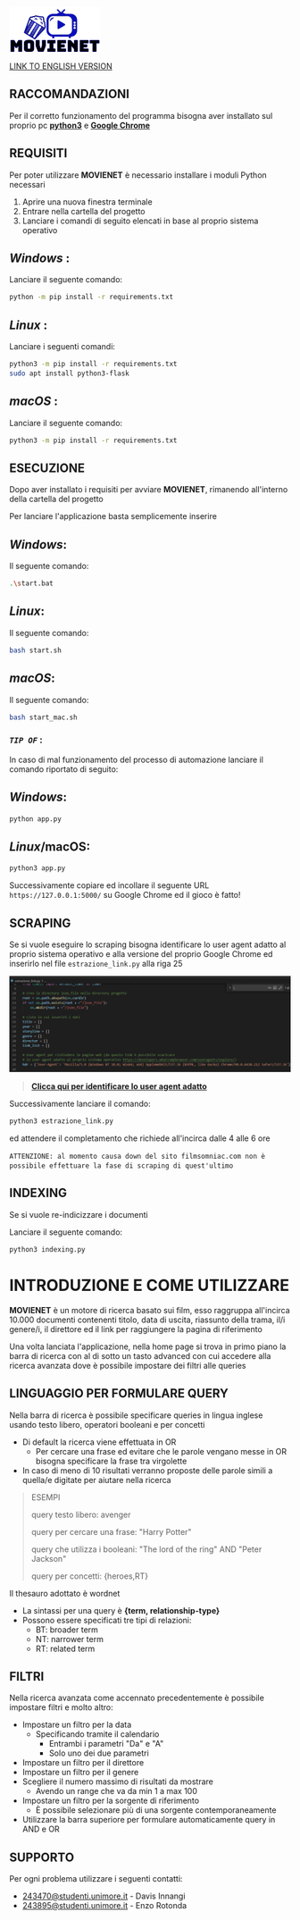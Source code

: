 ![Movienet Logo](/static/img/Logo.png)

[LINK TO ENGLISH VERSION](README_ENGLISH.md)

## **RACCOMANDAZIONI**

Per il corretto funzionamento del programma bisogna aver installato sul proprio pc [**python3**](https://www.python.org/downloads/) e [**Google Chrome**](https://www.google.it/intl/it/chrome/)

## **REQUISITI**

Per poter utilizzare **MOVIENET** è necessario installare i moduli Python necessari

1. Aprire una nuova finestra terminale
2. Entrare nella cartella del progetto
3. Lanciare i comandi di seguito elencati in base al proprio sistema operativo

## *Windows* :

Lanciare il seguente comando:

```bash
python -m pip install -r requirements.txt
```

## *Linux* :

Lanciare i seguenti comandi:

```bash
python3 -m pip install -r requirements.txt
sudo apt install python3-flask
```

## *macOS* :

Lanciare il seguente comando:

```bash
python3 -m pip install -r requirements.txt
```

## **ESECUZIONE**

Dopo aver installato i requisiti per avviare **MOVIENET**, rimanendo all'interno della cartella del progetto

Per lanciare l'applicazione basta semplicemente inserire

## *Windows*:

Il seguente comando:

```bash
.\start.bat
```

## *Linux*:

Il seguente comando:

```bash
bash start.sh
```

## *macOS*:

Il seguente comando:

```bash
bash start_mac.sh
```
### *`TIP OF`* :
In caso di mal funzionamento del processo di automazione lanciare il comando riportato di seguito:

## *Windows*:

```bash
python app.py
```

## *Linux*/macOS: 

```bash
python3 app.py
```

Successivamente copiare ed incollare il seguente URL `https://127.0.0.1:5000/` su Google Chrome ed il gioco è fatto!

## **SCRAPING**

Se si vuole eseguire lo scraping bisogna identificare lo user agent adatto al proprio sistema operativo e alla versione del proprio Google Chrome ed inserirlo nel file `estrazione_link.py` alla riga 25

![GitHub Logo](/HDR.png)

>[**Clicca qui per identificare lo user agent adatto**](https://developers.whatismybrowser.com/useragents/explore/)

Successivamente lanciare il comando:

```bash
python3 estrazione_link.py
```
ed attendere il completamento che richiede all'incirca dalle 4 alle 6 ore

`ATTENZIONE: al momento causa down del sito filmsomniac.com non è possibile effettuare la fase di scraping di quest'ultimo`

## **INDEXING**

Se si vuole re-indicizzare i documenti 

Lanciare il seguente comando:

```bash
python3 indexing.py
```

# **INTRODUZIONE E COME UTILIZZARE**

**MOVIENET** è un motore di ricerca basato sui film, esso raggruppa all'incirca 10.000 documenti contenenti titolo, data di uscita, riassunto della trama, il/i genere/i, il direttore ed il link per raggiungere la pagina di riferimento 

Una volta lanciata l'applicazione, nella home page si trova in primo piano la barra di ricerca con al di sotto un tasto advanced con cui accedere alla ricerca avanzata dove è possibile impostare dei filtri alle queries

## **LINGUAGGIO PER FORMULARE QUERY**

Nella barra di ricerca è possibile specificare queries in lingua inglese usando testo libero, operatori booleani e per concetti
* Di default la ricerca viene effettuata in OR
    * Per cercare una frase ed evitare che le parole vengano messe in OR bisogna specificare la frase tra virgolette
* In caso di meno di 10 risultati verranno proposte delle parole simili a quella/e digitate per aiutare nella ricerca

>ESEMPI 
>
>query testo libero: avenger
>
>query per cercare una frase: "Harry Potter"
>
>query che utilizza i booleani: "The lord of the ring" AND "Peter Jackson"
>
>query per concetti: {heroes,RT}

Il thesauro adottato è wordnet
* La sintassi per una query è **{term, relationship-type}**
* Possono essere specificati tre tipi di relazioni:
    * BT: broader term
    * NT: narrower term
    * RT: related term

## **FILTRI**

Nella ricerca avanzata come accennato precedentemente è possibile impostare filtri e molto altro:

* Impostare un filtro per la data
    * Specificando tramite il calendario
        * Entrambi i parametri "Da" e "A"
        * Solo uno dei due parametri
* Impostare un filtro per il direttore
* Impostare un filtro per il genere
* Scegliere il numero massimo di risultati da mostrare
    * Avendo un range che va da min 1 a max 100
* Impostare un filtro per la sorgente di riferimento
    * È possibile selezionare più di una sorgente contemporaneamente
* Utilizzare la barra superiore per formulare automaticamente query in AND e OR

## **SUPPORTO**

Per ogni problema utilizzare i seguenti contatti:
* 243470@studenti.unimore.it - Davis Innangi
* 243895@studenti.unimore.it - Enzo Rotonda